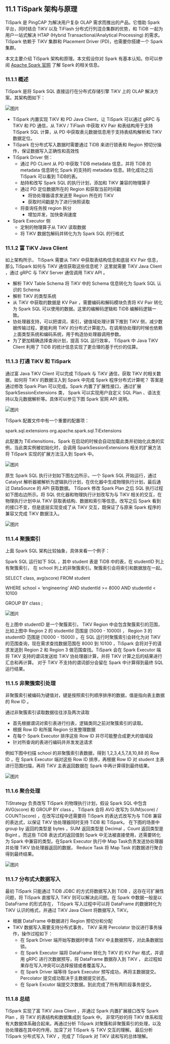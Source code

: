 ## 11.1 TiSpark 架构与原理
TiSpark 是 PingCAP 为解决用户复杂 OLAP 需求而推出的产品。它借助 Spark 平台，同时结合 TiKV 以及 TiFlash 分布式行列混合集群的优势，和 TiDB 一起为用户一站式解决 HTAP (Hybrid Transactional/Analytical Processing) 的需求。TiSpark 依赖于 TiKV 集群和 Placement Driver (PD)，也需要你搭建一个 Spark 集群。

本文主要介绍 TiSpark 架构和原理。本文假设你对 Spark 有基本认知。你可以参阅 [Apache Spark 官网](https://spark.apache.org/docs/latest/index.html) 了解 Spark 的相关信息。

### 11.1.1 概述
TiSpark 是将 Spark SQL 直接运行在分布式存储引擎 TiKV 上的 OLAP 解决方案。其架构图如下：

![图片](/res/session1/chapter11/tispark-arch-image.png)

* TiSpark 内置实现 TiKV 和 PD Java Client，让 TiSpark 可以通过 gRPC 与 TiKV 和 PD 通信，从 TiKV / TiFlash 中获取 KV Pair 和表结构用于支持 TiSpark SQL 计算，从 PD 中获取表元数据信息用于支持表结构解析和 TiKV 数据定位。
* TiSpark 在分布式写入数据时需要通过 TiDB 来进行锁表和 Region 预切分操作，保证数据写入正确性和高效性
* TiSpark Driver 侧：
  * 通过 PD CLient 从 PD 中获取 TiDB metadata 信息，并将 TiDB 的 metadata 信息转化 Spark 的支持的 metadata 信息。转化成功之后 TiSpark 可以看到 TiDB的表。
  * 劫持和改写 Spark SQL 的执行计划，添加和 TiKV 兼容的物理算子
  * 通过 PD 定位数据所在的 Region 和获取当前时间戳
    * 将协处理器请求发送至 Region 所在的 TiKV
    * 获取时间戳是为了进行快照读取
  * 将查询任务按 region 拆分
    * 增加并发，加快查询速度
* Spark Executor 侧
  * 定制的物理算子从 TiKV 读取数据
  * 将 TiKV 数据包解码并转化为为 Spark SQL 的行格式

### 11.1.2 富 TiKV Java Client
如上架构所示， TiSpark 需要从 TiKV 中获取表结构信息和底层 KV Pair 信息，那么 TiSpark 如何与 TiKV 通信获取这些信息呢？ 这里就需要 TiKV Java Client ，通过 gRPC 与 TiKV Server 通信调用 TiKV API 。

  * 解析 TiKV Table Schema 将 TiKV 中的 Schema 信息转化为 Spark SQL 认识的 Schema
  * 解析 TiKV 的类型系统
  * 从 TiKV 中获取的数据是 KV Pair ，需要编码和解码模块负责将 KV Pair 转化为 Spark SQL 可以使用的数据。这里的编解码逻辑和 TiDB 编解码逻辑一致。
  * 协处理器支持，可以把谓词，索引，键值域处理计算下推到 TiKV 侧，减少数据传输过程，更能利用 TiKV 的分布式计算能力。在调用协处理的时候也依赖上面类型系统和编码系统，用于构造协处理器调用参数。
  * 为了更加精确选择查询计划，提高 SQL 运行效率， TiSpark 中 Java TiKV Client 利用了 TiDB 的统计信息实现了更合理的基于代价的估算。

### 11.1.3 打通 TiKV 和 TiSpark
通过富 Java TiKV Client 可以完成 TiSpark 与 TiKV 通信，获取 TiKV 的相关数据，如何将 TiKV 的数据注入到 Spark 中完成 Spark 程序分布式计算呢？ 答案是通过修改 Spark Plan 可以完成。Spark 内置了扩展性接口，通过扩展 SparkSessionExtensions 类， Spark 可以实现用户自定义 SQL Plan 、语法支持以及元数据解析等。具体可以参见下图 Spark 官网 API 说明。 

![图片](/res/session1/chapter11/spark-extension.png)

TiSpark 配置文件中有一个重要的配置项：

spark.sql.extensions org.apache.spark.sql.TiExtensions

此配置为 TiExtensitions，Spark 在启动的时候会自动加载此类并初始化此类的实例，当此类实例被初始化时，会调用 SparkSessionExtensions 相关的扩展方法将 TiSpark 实现的扩展方法注入到 Spark 中。

![图片](/res/session1/chapter11/tiextension.png)

原生 Spark SQL 执行计划如下图左边所示，一个 Spark SQL 开始运行，通过 Catalyst 解析器被解析为逻辑执行计划，在优化器中生成物理执行计划，最后通过 DataSource 的 API 获取数据。 TiSpark 修改 Spark Plan 之后 SQL 执行过程如下图右边所示。将 SQL 优化器和物理执行计划改写为与 TiKV 相关的交互，在物理执行计划中从 TiKV 获取表结构、数据和索引等信息。改写之后 Spark 看到的接口不变，但是底层实现变成了从 TiKV 交互，既保证了与原来 Spark 程序的兼容又完成 TiKV 数据注入。

![图片](/res/session1/chapter11/process.png)

### 11.1.4 聚簇索引
上面 Spark SQL 架构比较抽象，具体来看一个例子：

Spark SQL 运行如下 SQL ，其中 student 表是 TiDB 中的表，在 studentID 列上有聚簇索引， 在 school 列上的非聚簇索引。聚簇索引会将索引和数据放在一起。

SELECT class, avg(score) FROM student

WHERE school = ‘engineering’ AND studentId >= 8000 AND studentId < 10100

GROUP BY class ;

![图片](/res/session1/chapter11/filter.png)

在上图中 studentID 是一个聚簇索引， TiKV Region 中会包含聚簇索引的范围，比如上图中 Region 2 的 studentId 范围是 [5000 - 10000) ， Region 3 的 studentID 范围是 [10000 - 15000) 。在 SQL 运行时聚簇索引会转化为对 TiKV 的范围查询，现在需求查找数据范围在 8000 到 10100 ，TiSpark 会将对于的请求发送到 Region 2 和 Region 3 做范围查找。TiSpark 会在 Spark Executor 端将 TiKV 支持的谓词发送给 TiKV 协处理器计算，并将 TiKV 计算之后的结果进行汇总和再计算。 对于 TiKV 不支持的谓词部分会留在 Spark 中计算得到最终 SQL 运行结果。 

### 11.1.5 非聚簇索引处理
非聚簇索引被编码为键值对，键是按照索引列顺序排序的数据，值是指向表主数据的 Row ID 。

通过非聚簇索引读取数据往往涉及两次读取

* 首先根据谓词对索引表进行扫表，逻辑类同之前对聚簇索引的读取。
* 根据 Row ID 和所属 Region 分发整理数据
* 在每个 Spark Executor 排序这些 Row ID 并尽可能整合成更大的值域段
* 针对所查询的表进行编码并并发发送请求

例如下图中扫描 school 的非聚簇索引表数据，得到 1,2,3,4,5,7,8,10,88 的 Row ID ，在 Spark Executor 端对这些 Row ID 排序，再根据 Row ID 对 student 主表进行范围扫描，再将 TiKV 主表返回数据在 Spark 中再计算得到最终结果。

![图片](/res/session1/chapter11/index.png)

### 11.1.6 聚合处理
TiStrategy 负责改写 TiSpark 的物理执行计划，假设 Spark SQL 中包含 AVG(score) 和 GROUP BY class 。 TiSpark 会将 AVG 改写为 SUM(score) / COUNT(score) ，在改写过程中还需要将 TiSpark 的表达式改写为与 TiDB 兼容的表达式，以保证 TiKV 协处理器同时支持 TiDB 和 TiSpark。 在下图的场景中 group by 返回的类型是 bytes ，SUM 返回类型是 Decimal ，Count 返回类型是 Bigint 。而这些 TiDB 表达式的返回值到 Spark 中无法被直接使用，还需要转化为 Spark 中兼容的类型。在Spark Executor 执行中 Map Task负责发送协处理器并处理 TiKV 协处理器返回的数据， Reduce Task 将 Map Task 的数据进行聚合得到最终结果。

![图片](/res/session1/chapter11/agg.png)

### 11.1.7 分布式大数据写入
最初 TiSpark 只能通过 TiDB JDBC 的方式将数据写入到 TiDB ，这存在可扩展性问题，将 TiSpark 直接写入 TiKV 则可以解决此问题。在 Spark 中数据一般是以 DataFrame 的形式存在， TiSpark 写入过程中可以将 DataFrame 的数据转化为 TiKV 认识的格式，并通过 TiKV Java Client 将数据写入 TiKV。

* 根据 DataFrame 中数据进行 Region 预切分和分配
* TiKV 数据写入需要支持分布式事务， TiKV 采用 Percolator 协议进行事务操作，操作过程如下：
  * 在 Spark Driver 端开始写数据时申请 TiKV 中主数据预写，对此条数据加锁。
  * 在 Spark Executor 端将 DataFrame 转化为 TiKV 的 KV Pair 格式，并调用 gRPC 进行次数据预写，将 DataFrame 数据存入到 TiKV ， 此过程如果存在写入冲突可以选择报错或者覆盖写入。
  * 在 Spark Driver 端等待 Spark Executor 预写成功，再将主数据提交。 Percolator 提交成功取决于主数据提交状态。 
  * 在 Spark Excutor 端提交次数据。到此完成了所有两阶段事务提交。

### 11.1.8 总结
TiSpark 实现了富 TiKV Java Client ，并通过 Spark 内置扩展接口改写 Spark Plan ，将 TiKV 的表结构和数据集成到 Spark 中。  非常巧妙的将 TiKV 体系和现有大数据体系融合起来。再通过分析 TiSpark 对聚簇和非聚簇索引的处理，以及协处理器在其中的作用，加深了对 TiSpark 与 TiKV 交互的理解。 最后分析 TiSpark 分布式写入 TiKV ，完成了 TiSpark 对 TiKV 读和写的总体理解。



